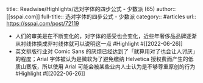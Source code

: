 title:: Readwise/Highlights/选对字体的四步公式 - 少数派 (65)
author:: [[sspai.com]]
full-title:: 选对字体的四步公式 - 少数派
category:: #articles
url:: https://sspai.com/post/72119

- 人们的审美是在不断变化的，对字体的感受也会变化，近些年奢侈品品牌逐渐从衬线体换成非衬线体就可以说明这一点 #Highlight #[[2022-06-26]]
- 英文排版行业对 Comic Sans 的厌烦已经达到了「就算用对了也会让人讨厌」的程度；Arial 字体被认为是微软为了避免缴纳 Helvetica 授权费而产生的低质山寨版，所以使用 Arial 可能会被某些业内人士认为是不够尊重原创的行为 #Highlight #[[2022-06-26]]